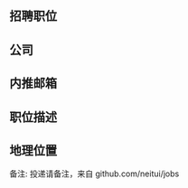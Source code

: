 <!-- 这是 内推那点事 群里的招聘职位 -->
## 招聘职位

## 公司

## 内推邮箱

## 职位描述

## 地理位置


备注: 投递请备注，来自 github.com/neitui/jobs
